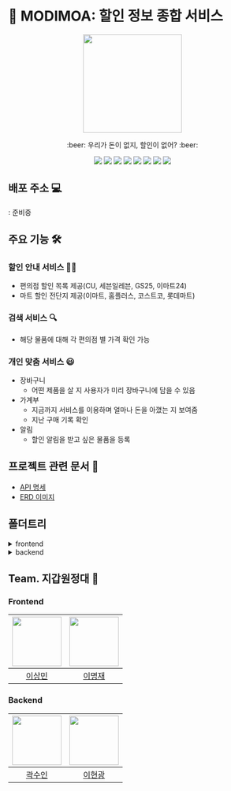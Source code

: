# :shopping_cart: MODIMOA: 할인 정보 종합 서비스

<div align="center"><img src="https://i.imgur.com/P6G76Pj.png" width="200"></div>

<p align="center">:beer: 우리가 돈이 없지, 할인이 없어? :beer:</p>
<div align="center">
<img src="https://img.shields.io/badge/-React-61DAFB?logo=react&logoColor=white&style=flat"/>
<img src="https://img.shields.io/badge/-Redux-764ABC?logo=redux&style=flat" />
<img src="https://img.shields.io/badge/-Sass-CC6699?logo=sass&logoColor=white&style=flat" />
<img src="https://img.shields.io/badge/-MaterialUI-007FFF?logo=mui&logoColor=white&style=flat" />
<img src="https://img.shields.io/badge/-SpringBoot-6DB33F?logo=springboot&logoColor=white&style=flat" />
<img src="https://img.shields.io/badge/-MariaDB-003545?logo=mariadb&logoColor=white&style=flat" />
<img src="https://img.shields.io/badge/-Java-007396?logo=java&logoColor=white&style=flat" />
<img src="https://img.shields.io/badge/-AWS-232F3E?logo=amazonaws&logoColor=white&style=flat" />
</div>

## 배포 주소 :computer:

: 준비중

## 주요 기능 :hammer_and_wrench:

### 할인 안내 서비스 👨‍🏫

- 편의점 할인 목록 제공(CU, 세븐일레븐, GS25, 이마트24)
- 마트 할인 전단지 제공(이마트, 홈플러스, 코스트코, 롯데마트)

### 검색 서비스 :mag:

- 해당 물품에 대해 각 편의점 별 가격 확인 가능

### 개인 맞춤 서비스 :smiley:

- 장바구니
  - 어떤 제품을 살 지 사용자가 미리 장바구니에 담을 수 있음
- 가계부
  - 지금까지 서비스를 이용하며 얼마나 돈을 아꼈는 지 보여줌
  - 지난 구매 기록 확인
- 알림
  - 할인 알림을 받고 싶은 물품을 등록

## 프로젝트 관련 문서 :bookmark_tabs:

- [API 명세](https://documenter.getpostman.com/view/16654619/UVRHiiCA#8f1ebfba-2b5c-4bb6-b49c-ca4ef425e708)
- [ERD 이미지](https://user-images.githubusercontent.com/43488326/147884341-28af1ada-9d23-489b-9b1d-46ef02b77afb.png)

## 폴더트리

<details>
  <summary>frontend</summary>
  
  ```bash
.
├── App.js
├── App.test.js
├── Components
│   ├── About
│   ├── BuyModal
│   ├── Header
│   ├── HelmetComponent
│   ├── Intro
│   ├── Layout
│   │   ├── BackButton
│   │   ├── SideMenu
│   │   └── SideMenuBtn
│   ├── Login
│   │   └── LoginButton
│   ├── LogoutToastMessage
│   ├── Main
│   ├── MartList
│   │   └── MartListBtn
│   ├── MyBag
│   ├── MyPageContent
│   ├── Product
│   ├── ProductDetail
│   ├── ProductList
│   ├── Register
│   │   └── RegisterButton
│   └── Util
│       ├── Auth.js
│       ├── Constant.js
│       ├── Cookie.js
│       ├── Request.js
│       ├── SampleList.js
│       └── Throttle.js
├── index.css
├── index.js
├── logo.svg
├── Pages
│   ├── AboutPage.js
│   ├── index.js
│   ├── IntroPage.js
│   ├── LoginPage.js
│   ├── MainPage.js
│   ├── MyBagPage.js
│   ├── MyPage.js
│   ├── ProductDetailPage.js
│   ├── ProductListPage.js
│   └── RegisterPage.js
├── reportWebVitals.js
├── Routes
│   └── Router.js
├── scss
│   ├── About.scss
│   ├── base
│   │   ├── _base.scss
│   │   ├── _mixin.scss
│   │   └── _variable.scss
│   ├── components
│   │   └─ # scss of each components
│   ├── Intro.scss
│   ├── Layout.scss
│   ├── Login.scss
│   ├── MainPage.scss
│   ├── MartList.scss
│   ├── MyBagPage.scss
│   ├── MyPage.scss
│   ├── ProductDetail.scss
│   └── ProductList.scss
├── setupTests.js
└── Store
    ├── Actions
    │   ├── martAction.js
    │   ├── productAction.js
    │   ├── sideMenuAction.js
    │   ├── type.js
    │   └── userAction.js
    ├── Reducers
    │   ├── index.js
    │   ├── martReducer.js
    │   ├── productReducer.js
    │   ├── sideMenuReducer.js
    │   └── userReducer.js
    └── store.js

  ```

</details>
<details>
  <summary>backend</summary>

```bash
.
├── java
│   └── com
│       └── modimoa
│           └── backend
│               ├── BackendApplication.java
│               ├── controller
│               │   ├── MybagController.java
│               │   ├── ProductController.java
│               │   └── UserController.java
│               ├── domain
│               │   ├── BaseTimeEntity.java
│               │   ├── Mart.java
│               │   ├── Mybag.java
│               │   ├── Product.java
│               │   ├── SaleCategory.java
│               │   └── User.java
│               ├── dto
│               │   └── MybagSaveReqDto.java
│               ├── errorhandling
│               │   ├── CustomException.java
│               │   ├── ErrorCode.java
│               │   ├── ErrorResponse.java
│               │   └── GlobalExceptionHandler.java
│               ├── repository
│               │   ├── MybagRepository.java
│               │   ├── ProductRepository.java
│               │   └── UserRepository.java
│               ├── service
│               │   ├── EncryptionUtils.java
│               │   ├── MybagService.java
│               │   ├── ProductService.java
│               │   └── UserService.java
│               └── SwaggerConfig.java
└── resources
    ├── application.properties
    └── static
        └── index.html

``` 

  </details>

## Team. 지갑원정대 :money_with_wings:

### Frontend

| [<img src="https://github.com/poiu694.png" width="100px">](https://github.com/poiu694) | [<img src="https://github.com/leemir.png" width="100px">](https://github.com/leemir) |
| :------------------------------------------------------------------------------------: | :----------------------------------------------------------------------------------: |
|                          [이상민](https://github.com/poiu694)                          |                         [이명재](https://github.com/leemir)                          |

### Backend

| [<img src="https://github.com/suin0730.png" width="100px">](https://github.com/suin0730) | [<img src="https://github.com/Hyun-git.png" width="100px">](https://github.com/Hyun-git) |
| :--------------------------------------------------------------------------------------: | :--------------------------------------------------------------------------------------: |
|                          [곽수인](https://github.com/suin0730)                           |                          [이현광](https://github.com/Hyun-git)                           |